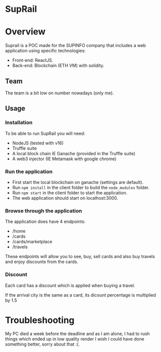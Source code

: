 # SupRail

# Overview

Suprail is a POC made for the SUPINFO company that includes a web application using specific technologies:

- Front-end: ReactJS.
- Back-end: Blockchain (ETH VM) with solidity.


## Team 

The team is a bit low on number nowadays (only me).

## Usage

### Installation

To be able to run SupRail you will need:

- NodeJS (tested with v16)
- Truffle suite 
- A local block chain IE Ganache (provided in the Truffle suite)
- A web3 injector (IE Metamask with google chrome)

### Run the application

- First start the local blockchain on ganache (settings are default).
- Run ``npm install`` in the client folder to build the ``node_modules`` folder.
- Run ``npm start`` in the client folder to start the application.
- The web application should start on localhost:3000.

### Browse through the application

The application does have 4 endpoints:
- /home
- /cards
- /cards/marketplace
- /travels

These endpoints will allow you to see, buy, sell cards and also buy travels and enjoy discounts from the cards.

### Discount

Each card has a discount which is applied when buying a travel.

If the arrival city is the same as a card, its dicount percentage is multiplied by 1.5


# Troubleshooting
My PC died a week before the deadline and as I am alone, I had to rush things which ended up in low quality render I wish I could have done something better, sorry about that :(.